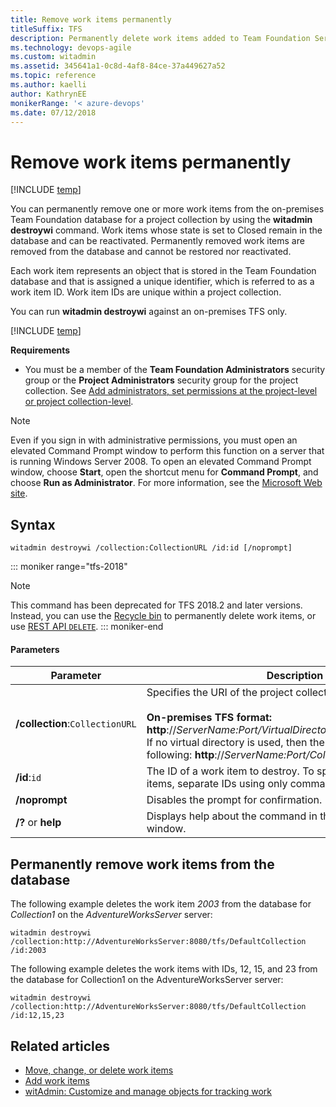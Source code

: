 ```yaml
---
title: Remove work items permanently
titleSuffix: TFS  
description: Permanently delete work items added to Team Foundation Server
ms.technology: devops-agile
ms.custom: witadmin
ms.assetid: 345641a1-0c8d-4af8-84ce-37a449627a52
ms.topic: reference
ms.author: kaelli
author: KathrynEE
monikerRange: '< azure-devops'
ms.date: 07/12/2018
---
```


# Remove work items permanently

[!INCLUDE [temp](../../includes/version-header-tfs-only.md)]

You can permanently remove one or more work items from the on-premises Team Foundation database for a project collection by using the **witadmin destroywi** command. Work items whose state is set to Closed remain in the database and can be reactivated. Permanently removed work items are removed from the database and cannot be restored nor reactivated.  
  
 Each work item represents an object that is stored in the Team Foundation database and that is assigned a unique identifier, which is referred to as a work item ID. Work item IDs are unique within a project collection.  
  
 You can run **witadmin destroywi** against an on-premises TFS only. 

[!INCLUDE [temp](../../includes/witadmin-run-tool.md)]    
  
 **Requirements**  
  
-   You must be a member of the **Team Foundation Administrators** security group or the **Project Administrators** security group for the project collection. See [Add administrators, set permissions at the project-level or project collection-level](../../organizations/security/set-project-collection-level-permissions.md).  
  
> [!NOTE]
>  Even if you sign in with administrative permissions, you must open an elevated Command Prompt window to perform this function on a server that is running Windows Server 2008. To open an elevated Command Prompt window, choose **Start**, open the shortcut menu for **Command Prompt**, and choose **Run as Administrator**. For more information, see the [Microsoft Web site](https://go.microsoft.com/fwlink/?LinkId=111235).  
  
## Syntax  
  
```  
witadmin destroywi /collection:CollectionURL /id:id [/noprompt]  
```  

::: moniker range="tfs-2018"
> [!NOTE]
> This command has been deprecated for TFS 2018.2 and later versions. Instead, you can use the [Recycle bin](../../boards/backlogs/remove-delete-work-items.md#restore) to permanently delete work items, or use [REST API `DELETE`](/rest/api/azure/devops/wit/work%20items/delete).
::: moniker-end

#### Parameters  
  
|**Parameter**|**Description**|  
|-------------------|---------------------|  
|**/collection**:`CollectionURL`|Specifies the URI of the project collection. For example:<br /><br /> **On-premises TFS format:  http**://*ServerName:Port/VirtualDirectoryName/CollectionName*<br /> If no virtual directory is used, then the format for the URI is the following: **http**://*ServerName:Port/CollectionName*.|  
|**/id**:`id`|The ID of a work item to destroy. To specify multiple work items, separate IDs using only commas, without whitespace.|  
|**/noprompt**|Disables the prompt for confirmation.|  
|**/?** or **help**|Displays help about the command in the Command Prompt window.|  
  
  
## Permanently remove work items from the database  
 
The following example deletes the work item *2003* from the database for *Collection1* on the *AdventureWorksServer* server:  
  
```  
witadmin destroywi /collection:http://AdventureWorksServer:8080/tfs/DefaultCollection /id:2003  
```  
  
The following example deletes the work items with IDs, 12, 15, and 23 from the database for Collection1 on the AdventureWorksServer server:  
  
```  
witadmin destroywi /collection:http://AdventureWorksServer:8080/tfs/DefaultCollection /id:12,15,23  
```  
  
## Related articles  
- [Move, change, or delete work items](../../boards/backlogs/remove-delete-work-items.md)  
- [Add work items](../../boards/backlogs/add-work-items.md)   
- [witAdmin: Customize and manage objects for tracking work](witadmin-customize-and-manage-objects-for-tracking-work.md)